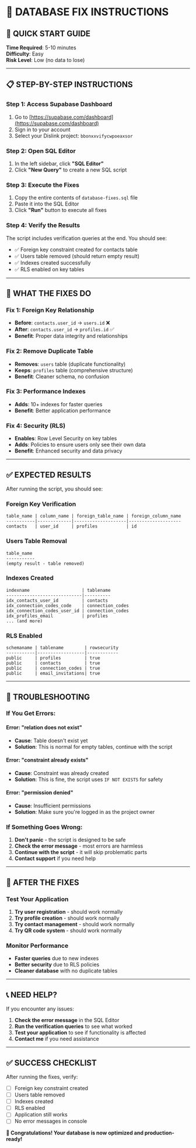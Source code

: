 # 🔧 DATABASE FIX INSTRUCTIONS

## 🎯 **QUICK START GUIDE**

**Time Required**: 5-10 minutes  
**Difficulty**: Easy  
**Risk Level**: Low (no data to lose)

---

## 📋 **STEP-BY-STEP INSTRUCTIONS**

### **Step 1: Access Supabase Dashboard**
1. Go to [https://supabase.com/dashboard](https://supabase.com/dashboard)
2. Sign in to your account
3. Select your Dislink project: `bbonxxvifycwpoeaxsor`

### **Step 2: Open SQL Editor**
1. In the left sidebar, click **"SQL Editor"**
2. Click **"New Query"** to create a new SQL script

### **Step 3: Execute the Fixes**
1. Copy the entire contents of `database-fixes.sql` file
2. Paste it into the SQL Editor
3. Click **"Run"** button to execute all fixes

### **Step 4: Verify the Results**
The script includes verification queries at the end. You should see:
- ✅ Foreign key constraint created for contacts table
- ✅ Users table removed (should return empty result)
- ✅ Indexes created successfully
- ✅ RLS enabled on key tables

---

## 🚨 **WHAT THE FIXES DO**

### **Fix 1: Foreign Key Relationship**
- **Before**: `contacts.user_id` → `users.id` ❌
- **After**: `contacts.user_id` → `profiles.id` ✅
- **Benefit**: Proper data integrity and relationships

### **Fix 2: Remove Duplicate Table**
- **Removes**: `users` table (duplicate functionality)
- **Keeps**: `profiles` table (comprehensive structure)
- **Benefit**: Cleaner schema, no confusion

### **Fix 3: Performance Indexes**
- **Adds**: 10+ indexes for faster queries
- **Benefit**: Better application performance

### **Fix 4: Security (RLS)**
- **Enables**: Row Level Security on key tables
- **Adds**: Policies to ensure users only see their own data
- **Benefit**: Enhanced security and data privacy

---

## ✅ **EXPECTED RESULTS**

After running the script, you should see:

### **Foreign Key Verification**
```
table_name | column_name | foreign_table_name | foreign_column_name
-----------|-------------|--------------------|--------------------
contacts   | user_id     | profiles           | id
```

### **Users Table Removal**
```
table_name
-----------
(empty result - table removed)
```

### **Indexes Created**
```
indexname                    | tablename
-----------------------------|----------
idx_contacts_user_id         | contacts
idx_connection_codes_code    | connection_codes
idx_connection_codes_user_id | connection_codes
idx_profiles_email           | profiles
... (and more)
```

### **RLS Enabled**
```
schemaname | tablename        | rowsecurity
-----------|------------------|------------
public     | profiles         | true
public     | contacts         | true
public     | connection_codes | true
public     | email_invitations| true
```

---

## 🚨 **TROUBLESHOOTING**

### **If You Get Errors:**

#### **Error: "relation does not exist"**
- **Cause**: Table doesn't exist yet
- **Solution**: This is normal for empty tables, continue with the script

#### **Error: "constraint already exists"**
- **Cause**: Constraint was already created
- **Solution**: This is fine, the script uses `IF NOT EXISTS` for safety

#### **Error: "permission denied"**
- **Cause**: Insufficient permissions
- **Solution**: Make sure you're logged in as the project owner

### **If Something Goes Wrong:**
1. **Don't panic** - the script is designed to be safe
2. **Check the error message** - most errors are harmless
3. **Continue with the script** - it will skip problematic parts
4. **Contact support** if you need help

---

## 🎯 **AFTER THE FIXES**

### **Test Your Application**
1. **Try user registration** - should work normally
2. **Try profile creation** - should work normally
3. **Try contact management** - should work normally
4. **Try QR code system** - should work normally

### **Monitor Performance**
- **Faster queries** due to new indexes
- **Better security** due to RLS policies
- **Cleaner database** with no duplicate tables

---

## 📞 **NEED HELP?**

If you encounter any issues:

1. **Check the error message** in the SQL Editor
2. **Run the verification queries** to see what worked
3. **Test your application** to see if functionality is affected
4. **Contact me** if you need assistance

---

## ✅ **SUCCESS CHECKLIST**

After running the fixes, verify:
- [ ] Foreign key constraint created
- [ ] Users table removed
- [ ] Indexes created
- [ ] RLS enabled
- [ ] Application still works
- [ ] No error messages in console

**🎉 Congratulations! Your database is now optimized and production-ready!**
